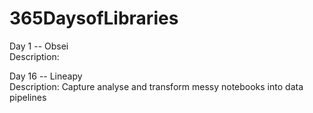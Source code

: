 # 365DaysofLibraries
Day 1 -- Obsei <br />
  Description: 

Day 16 -- Lineapy <br />
  Description: Capture analyse and transform messy notebooks into data pipelines
 
